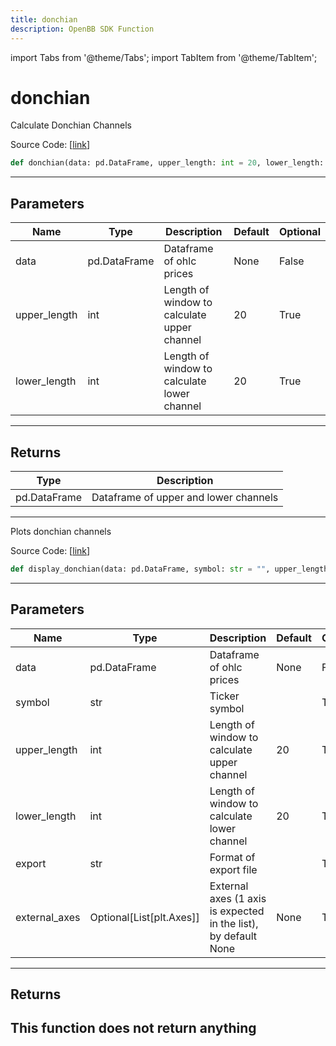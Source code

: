 ```yaml
---
title: donchian
description: OpenBB SDK Function
---
```


import Tabs from '@theme/Tabs';
import TabItem from '@theme/TabItem';

# donchian

<Tabs>
<TabItem value="model" label="Model" default>

Calculate Donchian Channels

Source Code: [[link](https://github.com/OpenBB-finance/OpenBBTerminal/tree/main/openbb_terminal/common/technical_analysis/volatility_model.py#L53)]
```python
def donchian(data: pd.DataFrame, upper_length: int = 20, lower_length: int = 20) -> pd.DataFrame
```
---
## Parameters
| Name | Type | Description | Default | Optional |
| ---- | ---- | ----------- | ------- | -------- |
| data | pd.DataFrame | Dataframe of ohlc prices | None | False |
| upper_length | int | Length of window to calculate upper channel | 20 | True |
| lower_length | int | Length of window to calculate lower channel | 20 | True |

---
## Returns
| Type | Description |
| ---- | ----------- |
| pd.DataFrame | Dataframe of upper and lower channels |
---


</TabItem>
<TabItem value="view" label="View">

Plots donchian channels

Source Code: [[link](https://github.com/OpenBB-finance/OpenBBTerminal/tree/main/openbb_terminal/common/technical_analysis/volatility_view.py#L112)]
```python
def display_donchian(data: pd.DataFrame, symbol: str = "", upper_length: int = 20, lower_length: int = 20, export: str = "", external_axes: Optional[List[matplotlib.axes._axes.Axes]] = None) -> None
```
---
## Parameters
| Name | Type | Description | Default | Optional |
| ---- | ---- | ----------- | ------- | -------- |
| data | pd.DataFrame | Dataframe of ohlc prices | None | False |
| symbol | str | Ticker symbol |  | True |
| upper_length | int | Length of window to calculate upper channel | 20 | True |
| lower_length | int | Length of window to calculate lower channel | 20 | True |
| export | str | Format of export file |  | True |
| external_axes | Optional[List[plt.Axes]] | External axes (1 axis is expected in the list), by default None | None | True |

---
## Returns
This function does not return anything
---


</TabItem>
</Tabs>
